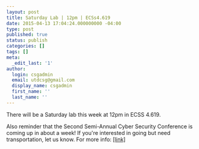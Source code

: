 ```yaml
---
layout: post
title: Saturday Lab | 12pm | ECSs4.619
date: 2015-04-13 17:04:24.000000000 -04:00
type: post
published: true
status: publish
categories: []
tags: []
meta:
  _edit_last: '1'
author:
  login: csgadmin
  email: utdcsg@gmail.com
  display_name: csgadmin
  first_name: ''
  last_name: ''
---
```


There will be a Saturday lab this week at 12pm in ECSS 4.619.

Also reminder that the Second Semi-Annual Cyber Security Conference is coming up in about a week! If you're interested in going but need transportation, let us know.
For more info: [\[link\]](https://ntxissa.org/event/second-semi-annual-cyber-security-conference/)
